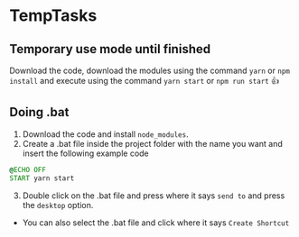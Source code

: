 # TempTasks

## Temporary use mode until finished
Download the code, download the modules using the command `yarn` or `npm install` and execute using the command `yarn start` or `npm run start` 👍

## Doing .bat
1. Download the code and install `node_modules`.
2. Create a .bat file inside the project folder with the name you want and insert the following example code
```bat
@ECHO OFF
START yarn start
```
3. Double click on the .bat file and press where it says `send to` and press the `desktop` option.
* You can also select the .bat file and click where it says `Create Shortcut`  
